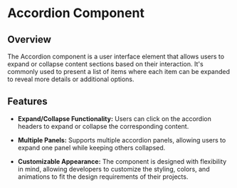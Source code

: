 # Accordion Component

## Overview

The Accordion component is a user interface element that allows users to expand or collapse content sections based on their interaction. It's commonly used to present a list of items where each item can be expanded to reveal more details or additional options.

## Features

- **Expand/Collapse Functionality:** Users can click on the accordion headers to expand or collapse the corresponding content.
  
- **Multiple Panels:** Supports multiple accordion panels, allowing users to expand one panel while keeping others collapsed.
  
- **Customizable Appearance:** The component is designed with flexibility in mind, allowing developers to customize the styling, colors, and animations to fit the design requirements of their projects.
